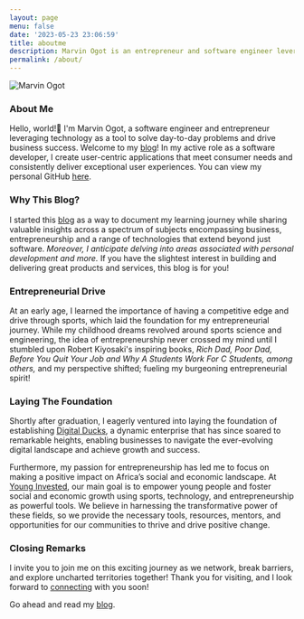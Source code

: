 ```yaml
---
layout: page
menu: false
date: '2023-05-23 23:06:59'
title: aboutme
description: Marvin Ogot is an entrepreneur and software engineer leveraging technology as a tool to solve day-to-day problems and drive business success.
permalink: /about/
---
```

<img class="img" src="/assets/img/uploads/#" alt="Marvin Ogot">

### About Me 

Hello, world!👋 I'm Marvin Ogot, a software engineer and entrepreneur leveraging technology as a tool to solve day-to-day problems and drive business success. Welcome to my [blog](/)! In my active role as a software developer, I create user-centric applications that meet consumer needs and consistently deliver exceptional user experiences. You can view my personal GitHub [here](https://github.com/marv0).

### Why This Blog?

I started this [blog](/) as a way to document my learning journey while sharing valuable insights across a spectrum of subjects encompassing business, entrepreneurship and a range of technologies that extend beyond just software. *Moreover, I anticipate delving into areas associated with personal development and more.* If you have the slightest interest in building and delivering great products and services, this blog is for you!

### Entrepreneurial Drive

At an early age, I learned the importance of having a competitive edge and drive through sports, which laid the foundation for my entrepreneurial journey. While my childhood dreams revolved around sports science and engineering, the idea of entrepreneurship never crossed my mind until I stumbled upon Robert Kiyosaki's inspiring books, *Rich Dad, Poor Dad, Before You Quit Your Job and Why A Students Work For C Students, among others,* and my perspective shifted; fueling my burgeoning entrepreneurial spirit!

### Laying The Foundation

Shortly after graduation, I eagerly ventured into laying the foundation of establishing [Digital Ducks](https://www.digitalducks.co.ke), a dynamic enterprise that has since soared to remarkable heights, enabling businesses to navigate the ever-evolving digital landscape and achieve growth and success.

Furthermore, my passion for entrepreneurship has led me to focus on making a positive impact on Africa’s social and economic landscape. At [Young Invested](https://www.younginvested.org), our main goal is to empower young people and foster social and economic growth using sports, technology, and entrepreneurship as powerful tools. We believe in harnessing the transformative power of these fields, so we provide the necessary tools, resources, mentors, and opportunities for our communities to thrive and drive positive change.

### Closing Remarks

I invite you to join me on this exciting journey as we network, break barriers, and explore uncharted territories together! Thank you for visiting, and I look forward to [connecting](/contact) with you soon!

Go ahead and read my [blog](/).

